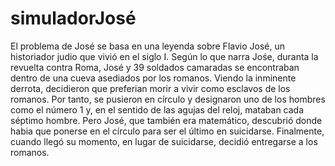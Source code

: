 # simuladorJosé
El problema de José se basa en una leyenda sobre Flavio José, un historiador judio que vivió en el siglo I. Según lo que narra Jośe, duranta la revuelta contra Roma, José y 39 soldados camaradas se encontraban dentro de una cueva asediados por los romanos. Viendo la inminente derrota, decidieron que preferian morir a vivir como esclavos de los romanos. Por tanto, se pusieron en círculo y designaron uno de los hombres como el número 1 y, en el sentido de las agujas del reloj, mataban cada séptimo hombre. Pero José, que también era matemático, descubrió donde habia que ponerse en el círculo para ser el último en suicidarse. Finalmente, cuando llegó su momento, en lugar de suicidarse, decidió entregarse a los romanos.
